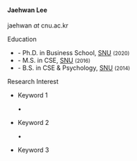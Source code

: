 <h4>Jaehwan Lee</h4>

<i class="fa-regular fa-envelope"></i> jaehwan <i>at</i> cnu.ac.kr

<p class="font-weight-bold mb-1">Education</p>
<ul class="list-unstyled">
  <li><span class="font-weight-bolder">- Ph.D.</span> in Business School, <a href="https://en.snu.ac.kr/">SNU</a> <small>(2020)</small></li>
  <li><span class="font-weight-bolder">- M.S.</span> in CSE, <a href="https://en.snu.ac.kr/">SNU</a> <small>(2016)</small></li>
  <li><span class="font-weight-bolder">- B.S.</span> in CSE & Psychology, <a href="https://en.snu.ac.kr/">SNU</a> <small>(2014)</small></li>
</ul>

<p class="font-weight-bold mb-1">Research Interest</p>
<ul class="list-group list-group-horizontal list-unstyled">
  <li><i class="fa-regular fa-hashtag text-muted"></i> Keyword 1</li>
  <p class="px-1">•</p>
  <li><i class="fa-regular fa-hashtag text-muted"></i> Keyword 2</li>
  <p class="px-1">•</p>
  <li><i class="fa-regular fa-hashtag text-muted"></i> Keyword 3</li>
</ul>
